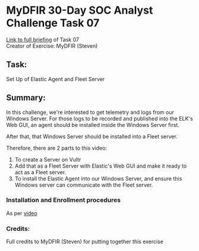 # MyDFIR 30-Day SOC Analyst Challenge Task 07
[Link to full briefing](https://www.youtube.com/watch?v=P2SFC6Kwae0) of Task 07 </br>
Creator of Exercise: MyDFIR (Steven)

## Task:
Set Up of Elastic Agent and Fleet Server

## Summary: 
In this challenge, we're interested to get telemetry and logs from our Windows Server. For those logs to be recorded and published into the ELK's Web GUI, an agent should be installed inside the Windows Server first. 

After that, that Windows Server should be installed into a Fleet server. 

Therefore, there are 2 parts to this video:
1. To create a Server on Vultr
2. Add that as a Fleet Server with Elastic's Web GUI and make it ready to act as a Fleet server.
3. To install the Elastic Agent into our Windows Server, and ensure this Windows server can communicate with the Fleet server.

### Installation and Enrollment procedures
As per [video](https://www.youtube.com/watch?v=P2SFC6Kwae0)

### Credits:
Full credits to MyDFIR (Steven) for putting together this exercise

















